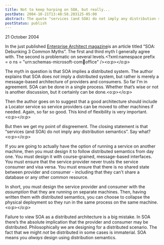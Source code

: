 ```yaml
---
title: Not to keep harping on SOA, but really...
postDate: 2004-10-21T13:48:58.203125-05:00
abstract: The quote "services (and SOA) do not imply any distribution semantics" is highly disturbing...
postStatus: publish
---
```

21 October 2004

In the just published [Enterprise Architect magazine](http://enterprisearchitect.texterity.com/enterprisearchitect/2004fall/)is an article titled “SOA: Debunking 3 Common Myths”. The first and third myth I generally agree with. The second is problematic on several levels.<?xml:namespace prefix = o ns = "urn:schemas-microsoft-com:office:office" /><o:p></o:p>

The myth in question is that SOA implies a distributed system. The author explains that SOA does *not* imply a distributed system, but rather is merely a message-based architecture of providers and consumers. So far I’m in agreement. SOA can be done in a single process. Whether that’s wise or not is another discussion, but it certainly can be done.<o:p></o:p>

Then the author goes on to suggest that a good architecture should include a Locator service so service providers can be moved to other machines if needed. Again, so far so good. This kind of flexibility is very important.<o:p></o:p>

But then we get my point of disgreement. The closing statement is that “services (and SOA) do not imply any distribution semantics”. Say what?<o:p></o:p>

If you are going to actually have the option of running a service on another machine, then you must design it to follow distributed semantics from day one. You must design it with course-grained, message-based interfaces. You must ensure that the service provider never trusts the service consumer and visa versa. You must ensure that there is no shared state between provider and consumer - including that they can't share a database or any other common resource.

In short, you must design the service provider and consumer with the *assumption* that they are running on separate machines. Then, having written them with distributed semantics, you can choose to collapse the physical deployment so they run in the same process on the same machine.<o:p></o:p>

Failure to view SOA as a distributed architecture is a big mistake. In SOA there’s the absolute implication that the provider and consumer may be distributed. Philosophically we are designing for a distributed scenario. The fact that we might *not* be distributed in some cases is immaterial. SOA means you *always* design using distribution semantics.
